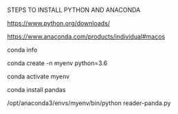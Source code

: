 STEPS TO INSTALL PYTHON AND ANACONDA

https://www.python.org/downloads/

https://www.anaconda.com/products/individual#macos

conda info

conda create -n myenv python=3.6

conda activate myenv

conda install pandas

/opt/anaconda3/envs/myenv/bin/python reader-panda.py
